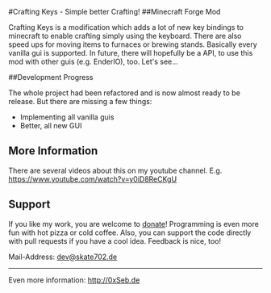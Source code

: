 #Crafting Keys - Simple better Crafting!
##Minecraft Forge Mod

Crafting Keys is a modification which adds a lot of new key bindings to minecraft to enable crafting simply using the keyboard. There are also speed ups for moving items to furnaces or brewing stands. Basically every vanilla gui is supported. In future, there will hopefully be a API, to use this mod with other guis (e.g. EnderIO), too. Let's see...

##Development Progress

The whole project had been refactored and is now almost ready to be release. But there are missing a few things:
- Implementing all vanilla guis
- Better, all new GUI

## More Information

There are several videos about this on my youtube channel. E.g. https://www.youtube.com/watch?v=y0iD8ReCKgU

## Support

If you like my work, you are welcome to [donate](https://www.twitchalerts.com/donate/skate702germany)! Programming is even more fun with hot pizza or cold coffee.
Also, you can support the code directly with pull requests if you have a cool idea. Feedback is nice, too!

Mail-Address: dev@skate702.de

--- 

Even more information: http://0xSeb.de

